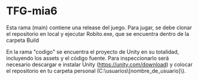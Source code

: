 # TFG-mia6

Esta rama (main) contiene una release del juego. 
Para jugar, se debe clonar el repositorio en local y ejecutar Robito.exe, que se encuentra dentro de la carpeta Build

En la rama "codigo" se encuentra el proyecto de Unity en su totalidad, incluyendo los assets y el código fuente. Para inspeccionarlo será necesario descargar e instalar Unity (https://unity.com/download) y colocar el repositorio en tu carpeta personal (C:\usuarios\\[nombre_de_usuario]\\).
